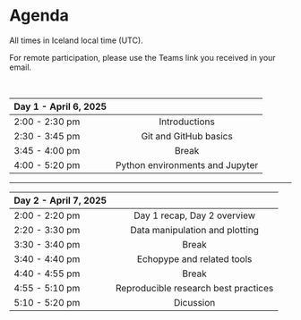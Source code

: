 # Agenda

All times in Iceland local time (UTC).

For remote participation, please use the Teams link you received in your email.

&nbsp;

|Day 1 - April 6, 2025  |               |
| :---          | :----:                |
|2:00 - 2:30 pm | Introductions         |
|2:30 - 3:45 pm | Git and GitHub basics |
|3:45 - 4:00 pm | Break                 |
|4:00 - 5:20 pm | Python environments and Jupyter|

---

| Day 2 - April 7, 2025 |                              |
| :---          | :----:                               |
|2:00 - 2:20 pm | Day 1 recap, Day 2 overview          |
|2:20 - 3:30 pm | Data manipulation and plotting       |
|3:30 - 3:40 pm | Break                                |
|3:40 - 4:40 pm | Echopype and related tools           |
|4:40 - 4:55 pm | Break                                |
|4:55 - 5:10 pm | Reproducible research best practices |
|5:10 - 5:20 pm | Dicussion                            |